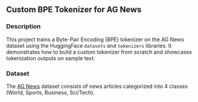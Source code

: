 <!-- README.md -->

## Custom BPE Tokenizer for AG News

### Description
This project trains a Byte-Pair Encoding (BPE) tokenizer on the AG News dataset using the HuggingFace `datasets` and `tokenizers` libraries. It demonstrates how to build a custom tokenizer from scratch and showcases tokenization outputs on sample text.

### Dataset
The [AG News](https://huggingface.co/datasets/ag_news) dataset consists of news articles categorized into 4 classes (World, Sports, Business, Sci/Tech).
